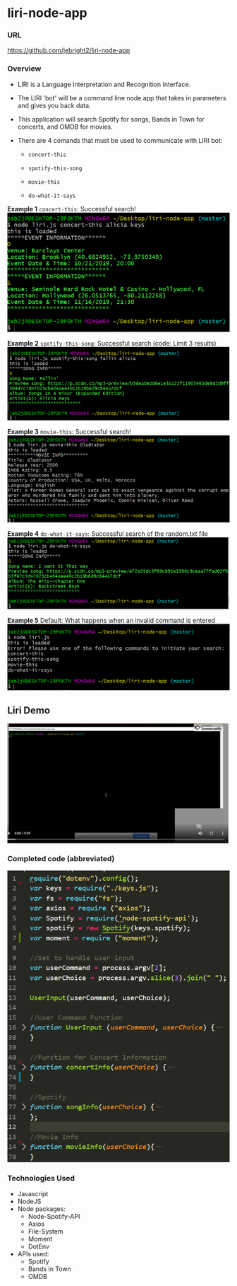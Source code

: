 # liri-node-app

### URL
https://github.com/jebright2/liri-node-app

### Overview

* LIRI is a Language Interpretation and Recognition Interface.
* The LIRI 'bot' will be a command line node app that takes in parameters and gives you back data.
* This application will search Spotify for songs, Bands in Town for concerts, and OMDB for movies.
* There are 4 comands that must be used to communicate with LIRI bot:

   * `concert-this`

   * `spotify-this-song`

   * `movie-this`

   * `do-what-it-says`

**Example 1** `concert-this`:
Successful search!
![concert-screen](/images/concert-error.PNG)

**Example 2** `spotify-this-song`:
Successful search (code: Limit 3 results)
![spotify-screen](/images/Spotify.PNG)

**Example 3** `movie-this`:
Successful search!
![movie-screen](/images/movie-this-error.PNG)

**Example 4** `do-what-it-says`:
Successful search of the random.txt file
![random-screen](/images/do-what-it-says.PNG)

**Example 5** Default:
What happens when an invalid command is entered
![default-screen](/images/default.PNG)

## Liri Demo
[![Liri-demo](/images/LiriDemo.PNG)](https://drive.google.com/drive/u/0/folders/1tWQPNUkBOVU0X5W88RAI5JefC1NNH0ji) 

### Completed code (abbreviated)
![code-screen](/images/liri.PNG)
 
### Technologies Used

* Javascript
* NodeJS
* Node packages:
    * Node-Spotify-API
    * Axios
    * File-System
    * Moment
    * DotEnv
* APIs used:
    * Spotify
    * Bands in Town
    * OMDB  